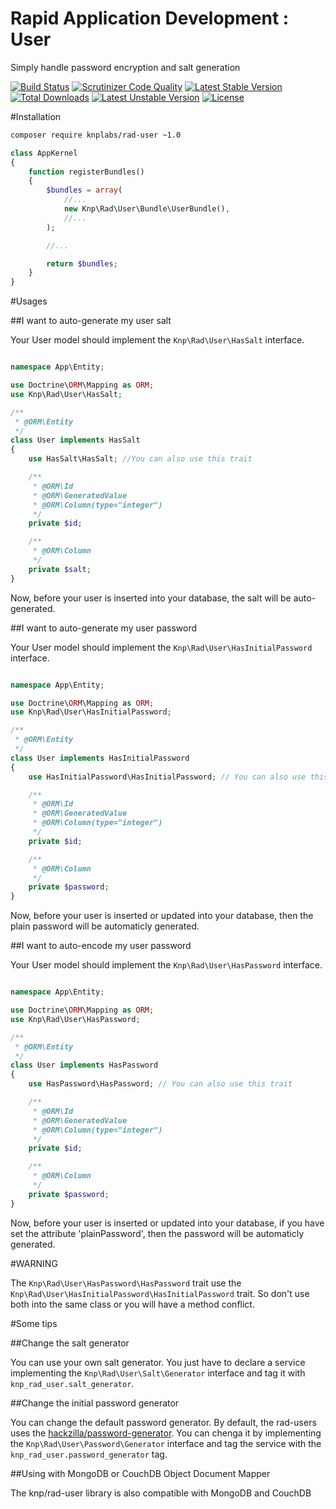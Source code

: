 Rapid Application Development : User
====================================
Simply handle password encryption and salt generation

[![Build Status](https://travis-ci.org/KnpLabs/rad-user.svg?branch=master)](https://travis-ci.org/KnpLabs/rad-user)
[![Scrutinizer Code Quality](https://scrutinizer-ci.com/g/KnpLabs/rad-user/badges/quality-score.png?b=master)](https://scrutinizer-ci.com/g/KnpLabs/rad-user/?branch=master)
[![Latest Stable Version](https://poser.pugx.org/knplabs/rad-user/v/stable)](https://packagist.org/packages/knplabs/rad-user) [![Total Downloads](https://poser.pugx.org/knplabs/rad-user/downloads)](https://packagist.org/packages/knplabs/rad-user) [![Latest Unstable Version](https://poser.pugx.org/knplabs/rad-user/v/unstable)](https://packagist.org/packages/knplabs/rad-user) [![License](https://poser.pugx.org/knplabs/rad-user/license)](https://packagist.org/packages/knplabs/rad-user)

#Installation

```bash
composer require knplabs/rad-user ~1.0
```

```php
class AppKernel
{
    function registerBundles()
    {
        $bundles = array(
            //...
            new Knp\Rad\User\Bundle\UserBundle(),
            //...
        );

        //...

        return $bundles;
    }
}
```

#Usages

##I want to auto-generate my user salt

Your User model should implement the `Knp\Rad\User\HasSalt` interface.

```php

namespace App\Entity;

use Doctrine\ORM\Mapping as ORM;
use Knp\Rad\User\HasSalt;

/**
 * @ORM\Entity
 */
class User implements HasSalt
{
    use HasSalt\HasSalt; //You can also use this trait

    /**
     * @ORM\Id
     * @ORM\GeneratedValue
     * @ORM\Column(type="integer")
     */
    private $id;

    /**
     * @ORM\Column
     */
    private $salt;
}
```

Now, before your user is inserted into your database, the salt will be auto-generated.

##I want to auto-generate my user password

Your User model should implement the `Knp\Rad\User\HasInitialPassword` interface.

```php

namespace App\Entity;

use Doctrine\ORM\Mapping as ORM;
use Knp\Rad\User\HasInitialPassword;

/**
 * @ORM\Entity
 */
class User implements HasInitialPassword
{
    use HasInitialPassword\HasInitialPassword; // You can also use this trait

    /**
     * @ORM\Id
     * @ORM\GeneratedValue
     * @ORM\Column(type="integer")
     */
    private $id;

    /**
     * @ORM\Column
     */
    private $password;
}
```

Now, before your user is inserted or updated into your database, then the plain password will be automaticly generated.

##I want to auto-encode my user password

Your User model should implement the `Knp\Rad\User\HasPassword` interface.

```php

namespace App\Entity;

use Doctrine\ORM\Mapping as ORM;
use Knp\Rad\User\HasPassword;

/**
 * @ORM\Entity
 */
class User implements HasPassword
{
    use HasPassword\HasPassword; // You can also use this trait

    /**
     * @ORM\Id
     * @ORM\GeneratedValue
     * @ORM\Column(type="integer")
     */
    private $id;

    /**
     * @ORM\Column
     */
    private $password;
}
```

Now, before your user is inserted or updated into your database, if you have set the attribute 'plainPassword', then the password will be automaticly generated.

#WARNING

The `Knp\Rad\User\HasPassword\HasPassword` trait use the `Knp\Rad\User\HasInitialPassword\HasInitialPassword` trait. So don't use both into the same class or you will have a method conflict.

#Some tips

##Change the salt generator

You can use your own salt generator. You just have to declare a service implementing the `Knp\Rad\User\Salt\Generator` interface and tag it with `knp_rad_user.salt_generator`.

##Change the initial password generator

You can change the default password generator. By default, the rad-users uses the [hackzilla/password-generator](https://github.com/hackzilla/password-generator). You can chenga it by implementing the `Knp\Rad\User\Password\Generator` interface and tag the service with the `knp_rad_user.password_generator` tag.

##Using with MongoDB or CouchDB Object Document Mapper

The knp/rad-user library is also compatible with MongoDB and CouchDB

